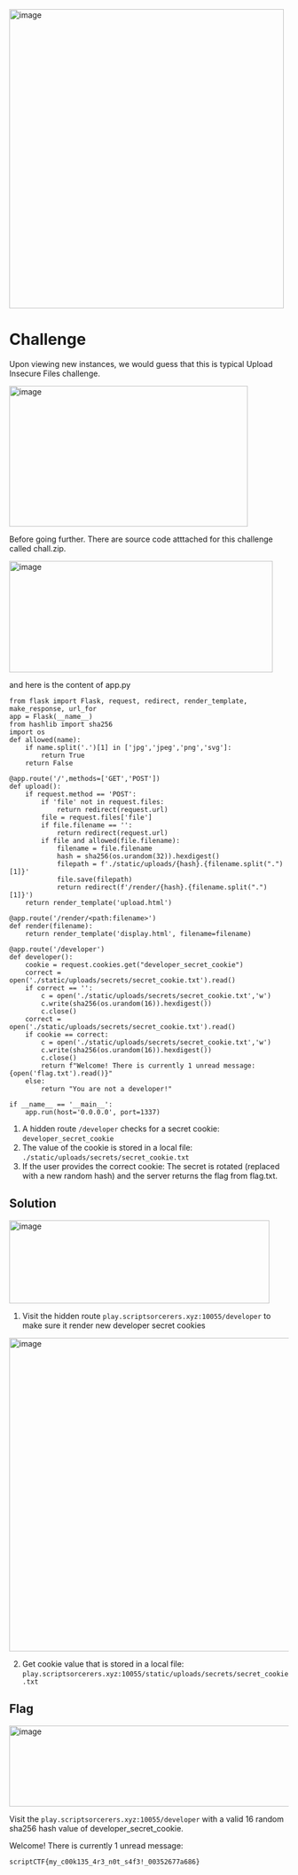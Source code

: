 <img width="495" height="540" alt="image" src="https://github.com/user-attachments/assets/a12f938d-6033-4c0f-a9a3-e11704e68b1f" />

# Challenge 

Upon viewing new instances, we would guess that this is typical Upload Insecure Files challenge. 

<img width="430" height="254" alt="image" src="https://github.com/user-attachments/assets/3ae82837-5644-4596-a6cb-bf3ee20d4203" />

Before going further. There are source code atttached for this challenge called chall.zip. 

<img width="475" height="201" alt="image" src="https://github.com/user-attachments/assets/78aab5fc-2457-4a72-8c99-5a58e4dce7ec" />

and here is the content of app.py
```
from flask import Flask, request, redirect, render_template, make_response, url_for
app = Flask(__name__)
from hashlib import sha256
import os
def allowed(name):
    if name.split('.')[1] in ['jpg','jpeg','png','svg']:
        return True
    return False

@app.route('/',methods=['GET','POST'])
def upload():
    if request.method == 'POST':
        if 'file' not in request.files:
            return redirect(request.url)
        file = request.files['file']
        if file.filename == '':
            return redirect(request.url)
        if file and allowed(file.filename):
            filename = file.filename
            hash = sha256(os.urandom(32)).hexdigest()
            filepath = f'./static/uploads/{hash}.{filename.split(".")[1]}'
            file.save(filepath)
            return redirect(f'/render/{hash}.{filename.split(".")[1]}')
    return render_template('upload.html')

@app.route('/render/<path:filename>')
def render(filename):
    return render_template('display.html', filename=filename)

@app.route('/developer')
def developer():
    cookie = request.cookies.get("developer_secret_cookie")
    correct = open('./static/uploads/secrets/secret_cookie.txt').read()
    if correct == '':
        c = open('./static/uploads/secrets/secret_cookie.txt','w')
        c.write(sha256(os.urandom(16)).hexdigest())
        c.close()
    correct = open('./static/uploads/secrets/secret_cookie.txt').read()
    if cookie == correct:
        c = open('./static/uploads/secrets/secret_cookie.txt','w')
        c.write(sha256(os.urandom(16)).hexdigest())
        c.close()
        return f"Welcome! There is currently 1 unread message: {open('flag.txt').read()}"
    else:
        return "You are not a developer!"

if __name__ == '__main__':
    app.run(host='0.0.0.0', port=1337)                                                                             
```

1. A hidden route ``/developer`` checks for a secret cookie: ``developer_secret_cookie``
2. The value of the cookie is stored in a local file: ``./static/uploads/secrets/secret_cookie.txt``
3. If the user provides the correct cookie: The secret is rotated (replaced with a new random hash) and the server returns the flag from flag.txt.

## Solution 

<img width="469" height="150" alt="image" src="https://github.com/user-attachments/assets/afc9e7a7-ba2f-4d89-b1b7-6bfc5a064dfd" />

1. Visit the hidden route ``play.scriptsorcerers.xyz:10055/developer`` to make sure it render new developer secret cookies

<img width="544" height="566" alt="image" src="https://github.com/user-attachments/assets/87d94d84-7839-4742-96b6-5b164c628fd1" />

2. Get cookie value that is stored in a local file: ``play.scriptsorcerers.xyz:10055/static/uploads/secrets/secret_cookie.txt``

## Flag

<img width="678" height="146" alt="image" src="https://github.com/user-attachments/assets/9a10fefd-527b-47a2-b601-86aad62e2220" />

Visit the ``play.scriptsorcerers.xyz:10055/developer`` with a valid 16 random sha256 hash value of developer_secret_cookie.

Welcome! There is currently 1 unread message: 

```
scriptCTF{my_c00k135_4r3_n0t_s4f3!_00352677a686}
```
